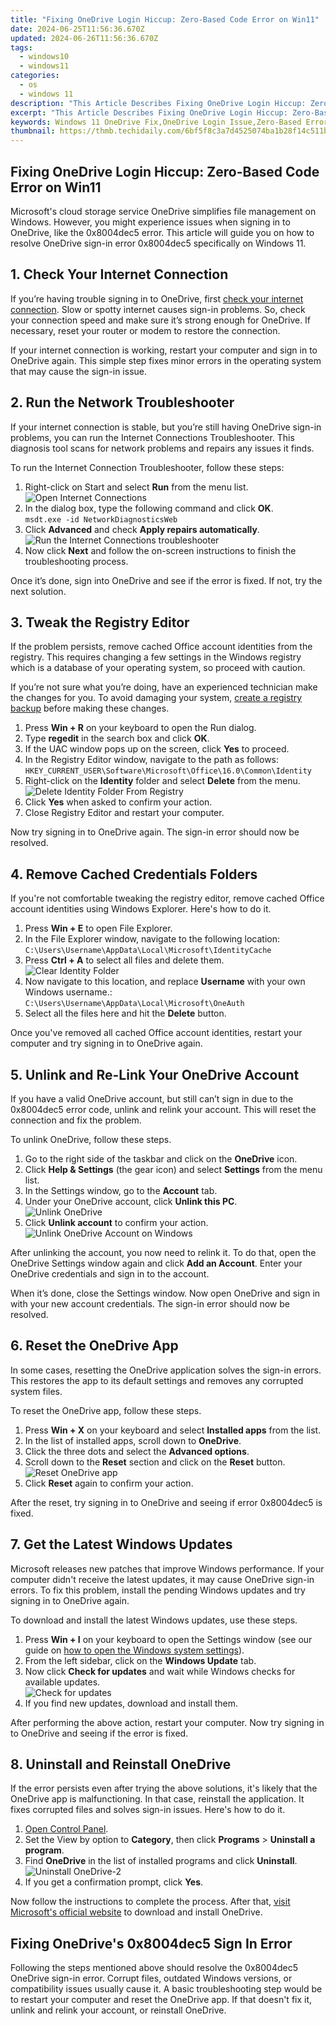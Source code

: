 ```yaml
---
title: "Fixing OneDrive Login Hiccup: Zero-Based Code Error on Win11"
date: 2024-06-25T11:56:36.670Z
updated: 2024-06-26T11:56:36.670Z
tags:
  - windows10
  - windows11
categories:
  - os
  - windows 11
description: "This Article Describes Fixing OneDrive Login Hiccup: Zero-Based Code Error on Win11"
excerpt: "This Article Describes Fixing OneDrive Login Hiccup: Zero-Based Code Error on Win11"
keywords: Windows 11 OneDrive Fix,OneDrive Login Issue,Zero-Based Error Win11,Win11 OneDrive Code Hiccup,Logging Out Error Win11,OneDrive Account Recovery,Resolve Windows OneDrive Error
thumbnail: https://thmb.techidaily.com/6bf5f8c3a7d4525074ba1b28f14c511bc7c37f5e8a7742b128774ee55042b67a.jpg
---
```


## Fixing OneDrive Login Hiccup: Zero-Based Code Error on Win11

 Microsoft's cloud storage service OneDrive simplifies file management on Windows. However, you might experience issues when signing in to OneDrive, like the 0x8004dec5 error. This article will guide you on how to resolve OneDrive sign-in error 0x8004dec5 specifically on Windows 11\.

## 1\. Check Your Internet Connection

 If you’re having trouble signing in to OneDrive, first [check your internet connection](http://www.makeuseof.com/windows-check-wifi-network-strength/). Slow or spotty internet causes sign-in problems. So, check your connection speed and make sure it’s strong enough for OneDrive. If necessary, reset your router or modem to restore the connection.

 If your internet connection is working, restart your computer and sign in to OneDrive again. This simple step fixes minor errors in the operating system that may cause the sign-in issue.

## 2\. Run the Network Troubleshooter

 If your internet connection is stable, but you’re still having OneDrive sign-in problems, you can run the Internet Connections Troubleshooter. This diagnosis tool scans for network problems and repairs any issues it finds.

 To run the Internet Connection Troubleshooter, follow these steps:

1. Right-click on Start and select **Run** from the menu list.  
![Open Internet Connections](https://static1.makeuseofimages.com/wordpress/wp-content/uploads/2023/06/open-internet-connections.jpg)
2. In the dialog box, type the following command and click **OK**.  
`msdt.exe -id NetworkDiagnosticsWeb`
3. Click **Advanced** and check **Apply repairs automatically**.  
![Run the Internet Connections troubleshooter](https://static1.makeuseofimages.com/wordpress/wp-content/uploads/2023/06/run-the-internet-connections-troubleshooter.jpg)
4. Now click **Next** and follow the on-screen instructions to finish the troubleshooting process.

 Once it’s done, sign into OneDrive and see if the error is fixed. If not, try the next solution.

## 3\. Tweak the Registry Editor

 If the problem persists, remove cached Office account identities from the registry. This requires changing a few settings in the Windows registry which is a database of your operating system, so proceed with caution.

 If you’re not sure what you’re doing, have an experienced technician make the changes for you. To avoid damaging your system, [create a registry backup](https://www.makeuseof.com/tag/backup-restore-windows-registry/) before making these changes.

1. Press **Win + R** on your keyboard to open the Run dialog.
2. Type **regedit** in the search box and click **OK**.
3. If the UAC window pops up on the screen, click **Yes** to proceed.
4. In the Registry Editor window, navigate to the path as follows:  
`HKEY_CURRENT_USER\Software\Microsoft\Office\16.0\Common\Identity`
5. Right-click on the **Identity** folder and select **Delete** from the menu.  
![Delete Identity Folder From Registry](https://static1.makeuseofimages.com/wordpress/wp-content/uploads/2023/06/delete-identity-folder-from-registry.jpg)
6. Click **Yes** when asked to confirm your action.
7. Close Registry Editor and restart your computer.

 Now try signing in to OneDrive again. The sign-in error should now be resolved.

## 4\. Remove Cached Credentials Folders

 If you're not comfortable tweaking the registry editor, remove cached Office account identities using Windows Explorer. Here's how to do it.

1. Press **Win + E** to open File Explorer.
2. In the File Explorer window, navigate to the following location:  
`C:\Users\Username\AppData\Local\Microsoft\IdentityCache`
3. Press **Ctrl + A** to select all files and delete them.  
![Clear Identity Folder](https://static1.makeuseofimages.com/wordpress/wp-content/uploads/2023/06/clear-identity-folder.jpg)
4. Now navigate to this location, and replace **Username** with your own Windows username.:  
`C:\Users\Username\AppData\Local\Microsoft\OneAuth  
`
5. Select all the files here and hit the **Delete** button.

 Once you've removed all cached Office account identities, restart your computer and try signing in to OneDrive again.

## 5\. Unlink and Re-Link Your OneDrive Account

 If you have a valid OneDrive account, but still can’t sign in due to the 0x8004dec5 error code, unlink and relink your account. This will reset the connection and fix the problem.

 To unlink OneDrive, follow these steps.

1. Go to the right side of the taskbar and click on the **OneDrive** icon.
2. Click **Help & Settings** (the gear icon) and select **Settings** from the menu list.
3. In the Settings window, go to the **Account** tab.
4. Under your OneDrive account, click **Unlink this PC**.  
![Unlink OneDrive](https://static1.makeuseofimages.com/wordpress/wp-content/uploads/2023/05/unlink-onedrive.jpg)
5. Click **Unlink account** to confirm your action.  
![Unlink OneDrive Account on Windows](https://static1.makeuseofimages.com/wordpress/wp-content/uploads/2023/05/unlink-onedrive-account-on-windows.jpg)

 After unlinking the account, you now need to relink it. To do that, open the OneDrive Settings window again and click **Add an Account**. Enter your OneDrive credentials and sign in to the account.

 When it’s done, close the Settings window. Now open OneDrive and sign in with your new account credentials. The sign-in error should now be resolved.

## 6\. Reset the OneDrive App

 In some cases, resetting the OneDrive application solves the sign-in errors. This restores the app to its default settings and removes any corrupted system files.

 To reset the OneDrive app, follow these steps.

1. Press **Win + X** on your keyboard and select **Installed apps** from the list.
2. In the list of installed apps, scroll down to **OneDrive**.
3. Click the three dots and select the **Advanced options**.
4. Scroll down to the **Reset** section and click on the **Reset** button.  
![Reset OneDrive app](https://static1.makeuseofimages.com/wordpress/wp-content/uploads/2023/05/reset-onedrive-app.jpg)
5. Click **Reset** again to confirm your action.

 After the reset, try signing in to OneDrive and seeing if error 0x8004dec5 is fixed.

## 7\. Get the Latest Windows Updates

 Microsoft releases new patches that improve Windows performance. If your computer didn't receive the latest updates, it may cause OneDrive sign-in errors. To fix this problem, install the pending Windows updates and try signing in to OneDrive again.

 To download and install the latest Windows updates, use these steps.

1. Press **Win + I** on your keyboard to open the Settings window (see our guide on [how to open the Windows system settings](https://www.makeuseof.com/windows-ways-to-open-system-settings/)).
2. From the left sidebar, click on the **Windows Update** tab.
3. Now click **Check for updates** and wait while Windows checks for available updates.  
![Check for updates](https://static1.makeuseofimages.com/wordpress/wp-content/uploads/2023/05/check-for-updates.jpg)
4. If you find new updates, download and install them.

 After performing the above action, restart your computer. Now try signing in to OneDrive and seeing if the error is fixed.

## 8\. Uninstall and Reinstall OneDrive

 If the error persists even after trying the above solutions, it's likely that the OneDrive app is malfunctioning. In that case, reinstall the application. It fixes corrupted files and solves sign-in issues. Here's how to do it.

1. [Open Control Panel](https://www.makeuseof.com/windows-11-open-control-panel/).
2. Set the View by option to **Category**, then click **Programs** \> **Uninstall a program**.
3. Find **OneDrive** in the list of installed programs and click **Uninstall**.  
![Uninstall OneDrive-2](https://static1.makeuseofimages.com/wordpress/wp-content/uploads/2023/05/uninstall-onedrive-2.jpg)
4. If you get a confirmation prompt, click **Yes**.

 Now follow the instructions to complete the process. After that, [visit Microsoft's official website](https://www.microsoft.com/en-us/microsoft-365/onedrive/download?) to download and install OneDrive.

## Fixing OneDrive's 0x8004dec5 Sign In Error

 Following the steps mentioned above should resolve the 0x8004dec5 OneDrive sign-in error. Corrupt files, outdated Windows versions, or compatibility issues usually cause it. A basic troubleshooting step would be to restart your computer and reset the OneDrive app. If that doesn't fix it, unlink and relink your account, or reinstall OneDrive.



<ins class="adsbygoogle"
      style="display:block"
      data-ad-client="ca-pub-7571918770474297"
      data-ad-slot="8358498916"
      data-ad-format="auto"
      data-full-width-responsive="true"></ins>